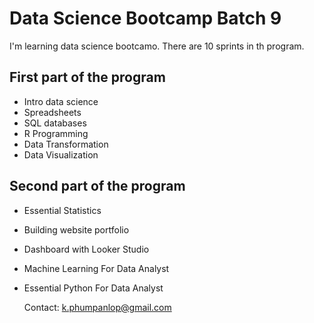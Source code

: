 # Data Science Bootcamp Batch 9

I'm learning data science bootcamo. There are 10 sprints in th program.

## First part of the program

- Intro data science
- Spreadsheets
- SQL databases
- R Programming
- Data Transformation
- Data Visualization

## Second part of the program

- Essential Statistics
- Building website portfolio
- Dashboard with Looker Studio
- Machine Learning For Data Analyst
- Essential Python For Data Analyst

  Contact: k.phumpanlop@gmail.com
